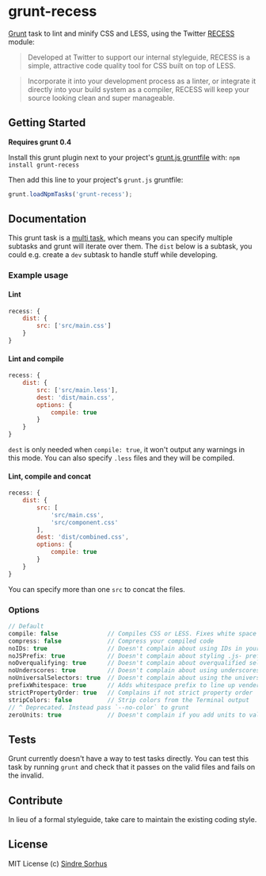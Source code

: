 # grunt-recess

[Grunt][grunt] task to lint and minify CSS and LESS, using the Twitter [RECESS][recess] module:

> Developed at Twitter to support our internal styleguide, RECESS is a simple, attractive code quality tool for CSS built on top of LESS.

> Incorporate it into your development process as a linter, or integrate it directly into your build system as a compiler, RECESS will keep your source looking clean and super manageable.


## Getting Started

**Requires grunt 0.4**

Install this grunt plugin next to your project's [grunt.js gruntfile][getting_started] with: `npm install grunt-recess`

Then add this line to your project's `grunt.js` gruntfile:

```javascript
grunt.loadNpmTasks('grunt-recess');
```


## Documentation

This grunt task is a [multi task](https://github.com/cowboy/grunt/blob/master/docs/types_of_tasks.md#multi-tasks-%E2%9A%91), which means you can specify multiple subtasks and grunt will iterate over them. The `dist` below is a subtask, you could e.g. create a `dev` subtask to handle stuff while developing.


### Example usage


#### Lint

```javascript
recess: {
	dist: {
		src: ['src/main.css']
	}
}
```


#### Lint and compile

```javascript
recess: {
	dist: {
		src: ['src/main.less'],
		dest: 'dist/main.css',
		options: {
			compile: true
		}
	}
}
```

`dest` is only needed when `compile: true`, it won't output any warnings in this mode.
You can also specify `.less` files and they will be compiled.


#### Lint, compile and concat

```javascript
recess: {
	dist: {
		src: [
			'src/main.css',
			'src/component.css'
		],
		dest: 'dist/combined.css',
		options: {
			compile: true
		}
	}
}
```

You can specify more than one `src` to concat the files.


### Options

```javascript
// Default
compile: false 				// Compiles CSS or LESS. Fixes white space and sort order.
compress: false				// Compress your compiled code
noIDs: true					// Doesn't complain about using IDs in your stylesheets
noJSPrefix: true			// Doesn't complain about styling .js- prefixed classnames
noOverqualifying: true		// Doesn't complain about overqualified selectors (ie: div#foo.bar)
noUnderscores: true			// Doesn't complain about using underscores in your class names
noUniversalSelectors: true	// Doesn't complain about using the universal * selector
prefixWhitespace: true		// Adds whitespace prefix to line up vender prefixed properties
strictPropertyOrder: true	// Complains if not strict property order
stripColors: false			// Strip colors from the Terminal output
// ^ Deprecated. Instead pass `--no-color` to grunt
zeroUnits: true				// Doesn't complain if you add units to values of 0
```


## Tests

Grunt currently doesn't have a way to test tasks directly. You can test this task by running `grunt` and check that it passes on the valid files and fails on the invalid.


## Contribute

In lieu of a formal styleguide, take care to maintain the existing coding style.


## License

MIT License
(c) [Sindre Sorhus](http://sindresorhus.com)


[grunt]: https://github.com/cowboy/grunt
[recess]: https://github.com/twitter/recess
[getting_started]: https://github.com/cowboy/grunt/blob/master/docs/getting_started.md
